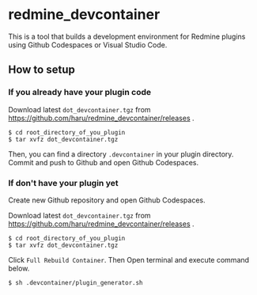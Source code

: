 # redmine_devcontainer

 This is a tool that builds a development environment for Redmine plugins using Github Codespaces or Visual Studio Code.

 ## How to setup

 ### If you already have your plugin code

Download latest `dot_devcontainer.tgz` from https://github.com/haru/redmine_devcontainer/releases .

```shell
$ cd root_directory_of_you_plugin
$ tar xvfz dot_devcontainer.tgz
```

Then, you can find a directory `.devcontainer` in your plugin directory.
Commit and push to Github and open Github Codespaces.

### If don't have your plugin yet

Create new Github repository and open Github Codespaces.

Download latest `dot_devcontainer.tgz` from https://github.com/haru/redmine_devcontainer/releases .

```shell
$ cd root_directory_of_you_plugin
$ tar xvfz dot_devcontainer.tgz
```

Click `Full Rebuild Container`. 
Then Open terminal and execute command below.

```shell
$ sh .devcontainer/plugin_generator.sh 
```


